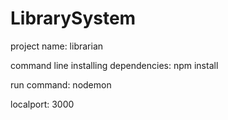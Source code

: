 # LibrarySystem
project name: librarian

command line installing dependencies:
npm install

run command:
nodemon

localport: 3000

